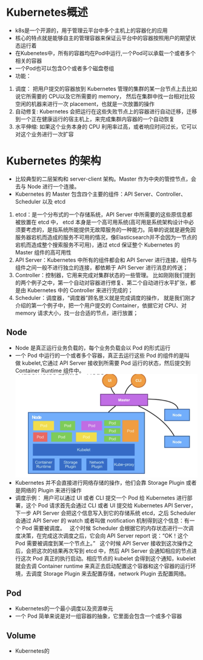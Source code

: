 # Kubernetes概述
* k8s是一个开源的，用于管理云平台中多个主机上的容器化的应用
* 核心的特点就是能够自主的管理容器来保证云平台中的容器按照用户的期望状态运行着
* 在Kubenetes中，所有的容器均在Pod中运行,一个Pod可以承载一个或者多个相关的容器
* 一个Pod也可以包含O个或者多个磁盘卷组
* 功能：
1. 调度： 把用户提交的容器放到 Kubernetes 管理的集群的某一台节点上去比如说它所需要的 CPU以及它所需要的 memory，
然后在集群中找一台相对比较空闲的机器来进行一次 placement，也就是一次放置的操作
2. 自动修复: Kubernetes 会把运行在这些失败节点上的容器进行自动迁移，迁移到一个正在健康运行的宿主机上，来完成集群内容器的一个自动恢复
3. 水平伸缩: 如果这个业务本身的 CPU 利用率过高，或者响应时间过长，它可以对这个业务进行一次扩容

# Kubernetes 的架构
* 比较典型的二层架构和 server-client 架构。Master 作为中央的管控节点，会去与 Node 进行一个连接。
* Kubernetes 的 Master 包含四个主要的组件：API Server、Controller、Scheduler 以及 etcd
1. etcd：是一个分布式的一个存储系统，API Server 中所需要的这些原信息都被放置在 etcd 中，
   etcd 本身是一个高可用系统(高可用是系统架构设计中必须要考虑的，是指系统所能提供无故障服务的一种能力。简单的说就是避免因服务器宕机而造成的服务不可用的情况，像Elasticsearch并不会因为一节点的宕机而造成整个搜索服务不可用)，通过 etcd 保证整个 Kubernetes 的 Master 组件的高可用性
2. API Server：Kubernetes 中所有的组件都会和 API Server 进行连接，组件与组件之间一般不进行独立的连接，都依赖于 API Server 进行消息的传送；
3. Controller：控制器，它用来完成对集群状态的一些管理。
  比如刚刚我们提到的两个例子之中，第一个自动对容器进行修复、第二个自动进行水平扩张，都是由 Kubernetes 中的 Controller 来进行完成的；
4. Scheduler：调度器，“调度器”顾名思义就是完成调度的操作，
  就是我们刚才介绍的第一个例子中，把一个用户提交的 Container，依据它对 CPU、对 memory 请求大小，找一台合适的节点，进行放置；
  
## Node
* Node 是真正运行业务负载的，每个业务负载会以 Pod 的形式运行
* 一个 Pod 中运行的一个或者多个容器，真正去运行这些 Pod 的组件的是叫做 kubelet,它通过 API Server 接收到所需要 Pod 运行的状态，然后提交到Container Runtime 组件中。
![image](https://github.com/surpasslll/Google-Kubernetes-Engine-Class/blob/master/Node.png)
* Kubernetes 并不会直接进行网络存储的操作，他们会靠 Storage Plugin 或者是网络的 Plugin 来进行操作
* 调度示例：
用户可以通过 UI 或者 CLI 提交一个 Pod 给 Kubernetes 进行部署，这个 Pod 请求首先会通过 CLI 或者 UI 提交给 Kubernetes API Server，下一步 API Server 会把这个信息写入到它的存储系统 etcd，之后 Scheduler 会通过 API Server 的 watch 或者叫做 notification 机制得到这个信息：有一个 Pod 需要被调度。
 
这个时候 Scheduler 会根据它的内存状态进行一次调度决策，在完成这次调度之后，它会向 API Server report 说：“OK！这个 Pod 需要被调度到某一个节点上。”
 
这个时候 API Server 接收到这次操作之后，会把这次的结果再次写到 etcd 中，然后 API Server 会通知相应的节点进行这次 Pod 真正的执行启动。相应节点的 kubelet 会得到这个通知，kubelet 就会去调 Container runtime 来真正去启动配置这个容器和这个容器的运行环境，去调度 Storage Plugin 来去配置存储，network Plugin 去配置网络。


## Pod
* Kubernetes的一个最小调度以及资源单元
* 一个 Pod 简单来说是对一组容器的抽象，它里面会包含一个或多个容器

## Volume
* Kubernetes的



